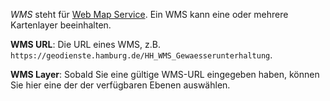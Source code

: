 *WMS* steht für [Web Map Service](https://de.wikipedia.org/wiki/Web_Map_Service).
Ein WMS kann eine oder mehrere Kartenlayer beeinhalten.

**WMS URL**: Die URL eines WMS, z.B. 
`https://geodienste.hamburg.de/HH_WMS_Gewaesserunterhaltung`.

**WMS Layer**: Sobald Sie eine gültige WMS-URL eingegeben haben, können Sie hier eine der
der verfügbaren Ebenen auswählen.
